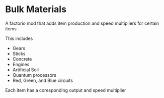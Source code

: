 
# Bulk Materials

A factorio mod that adds item production and speed multipliers for certain items

This includes

- Gears
- Sticks
- Concrete
- Engines
- Artificial Soil
- Quantum processors
- Red, Green, and Blue circuits

Each item has a coresponding output and speed multiplier

